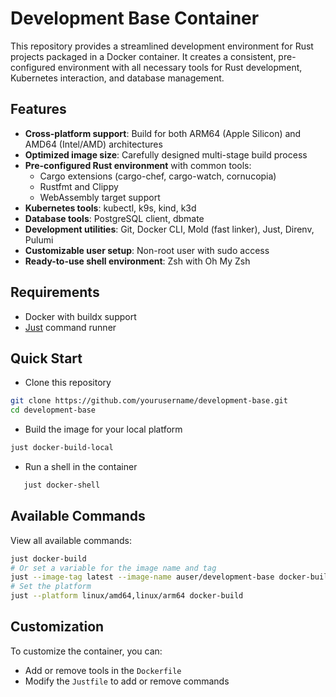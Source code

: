 # Development Base Container

This repository provides a streamlined development environment for Rust projects packaged in a Docker container. It creates a consistent, pre-configured environment with all necessary tools for Rust development, Kubernetes interaction, and database management.

## Features

- **Cross-platform support**: Build for both ARM64 (Apple Silicon) and AMD64 (Intel/AMD) architectures
- **Optimized image size**: Carefully designed multi-stage build process
- **Pre-configured Rust environment** with common tools:
  - Cargo extensions (cargo-chef, cargo-watch, cornucopia)
  - Rustfmt and Clippy
  - WebAssembly target support
- **Kubernetes tools**: kubectl, k9s, kind, k3d
- **Database tools**: PostgreSQL client, dbmate
- **Development utilities**: Git, Docker CLI, Mold (fast linker), Just, Direnv, Pulumi
- **Customizable user setup**: Non-root user with sudo access
- **Ready-to-use shell environment**: Zsh with Oh My Zsh

## Requirements

- Docker with buildx support
- [Just](https://github.com/casey/just) command runner

## Quick Start

- Clone this repository

```bash
git clone https://github.com/yourusername/development-base.git
cd development-base
```

- Build the image for your local platform

```bash
just docker-build-local
```

- Run a shell in the container

```bash
   just docker-shell
```

## Available Commands

View all available commands:

```bash
just docker-build
# Or set a variable for the image name and tag
just --image-tag latest --image-name auser/development-base docker-build
# Set the platform
just --platform linux/amd64,linux/arm64 docker-build
```

## Customization

To customize the container, you can:

- Add or remove tools in the `Dockerfile`
- Modify the `Justfile` to add or remove commands
